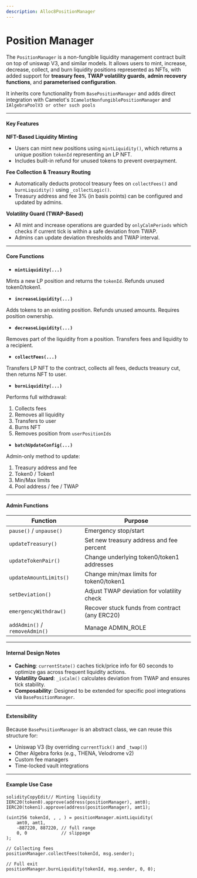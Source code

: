 ```yaml
---
description: Alloc8PositionManager
---
```


# Position Manager

The `PositionManager` is a non-fungible liquidity management contract built on top of uniswap V3, and similar models. It allows users to mint, increase, decrease, collect, and burn liquidity positions represented as NFTs, with added support for **treasury fees**, **TWAP volatility guards**, **admin recovery functions**, and **parameterised configuration**.

It inherits core functionality from `BasePositionManager` and adds direct integration with Camelot's `ICamelotNonfungiblePositionManager` and `IAlgebraPoolV3 or other such pools`

***

#### Key Features

**NFT-Based Liquidity Minting**

* Users can mint new positions using `mintLiquidity()`, which returns a unique position `tokenId` representing an LP NFT.
* Includes built-in refund for unused tokens to prevent overpayment.

**Fee Collection & Treasury Routing**

* Automatically deducts protocol treasury fees on `collectFees()` and `burnLiquidity()` using `_collectLogic()`.
* Treasury address and fee 3% (in basis points) can be configured and updated by admins.

**Volatility Guard (TWAP-Based)**

* All mint and increase operations are guarded by `onlyCalmPeriods` which checks if current tick is within a safe deviation from TWAP.
* Admins can update deviation thresholds and TWAP interval.

***

#### Core Functions

* &#x20;**`mintLiquidity(...)`**

Mints a new LP position and returns the `tokenId`. Refunds unused token0/token1.

* &#x20;**`increaseLiquidity(...)`**

Adds tokens to an existing position. Refunds unused amounts. Requires position ownership.

* &#x20;**`decreaseLiquidity(...)`**

Removes part of the liquidity from a position. Transfers fees and liquidity to a recipient.

* &#x20;**`collectFees(...)`**

Transfers LP NFT to the contract, collects all fees, deducts treasury cut, then returns NFT to user.

* &#x20;**`burnLiquidity(...)`**

Performs full withdrawal:

1. Collects fees
2. Removes all liquidity
3. Transfers to user
4. Burns NFT
5. Removes position from `userPositionIds`

* &#x20;**`batchUpdateConfig(...)`**

Admin-only method to update:

1. Treasury address and fee
2. Token0 / Token1
3. Min/Max limits
4. Pool address / fee / TWAP

***

#### &#x20;Admin Functions

| Function                       | Purpose                                       |
| ------------------------------ | --------------------------------------------- |
| `pause()` / `unpause()`        | Emergency stop/start                          |
| `updateTreasury()`             | Set new treasury address and fee percent      |
| `updateTokenPair()`            | Change underlying token0/token1 addresses     |
| `updateAmountLimits()`         | Change min/max limits for token0/token1       |
| `setDeviation()`               | Adjust TWAP deviation for volatility check    |
| `emergencyWithdraw()`          | Recover stuck funds from contract (any ERC20) |
| `addAdmin()` / `removeAdmin()` | Manage ADMIN\_ROLE                            |



***

#### Internal Design Notes

* **Caching**: `currentState()` caches tick/price info for 60 seconds to optimize gas across frequent liquidity actions.
* **Volatility Guard**: `_isCalm()` calculates deviation from TWAP and ensures tick stability.
* **Composability**: Designed to be extended for specific pool integrations via `BasePositionManager`.



***

#### Extensibility

Because `BasePositionManager` is an abstract class, we can reuse this structure for:

* Uniswap V3 (by overriding `currentTick()` and `_twap()`)
* Other Algebra forks (e.g., THENA, Velodrome v2)
* Custom fee managers
* Time-locked vault integrations

***

#### &#x20;Example Use Case

```solidity
solidityCopyEdit// Minting liquidity
IERC20(token0).approve(address(positionManager), amt0);
IERC20(token1).approve(address(positionManager), amt1);

(uint256 tokenId, , , ) = positionManager.mintLiquidity(
    amt0, amt1,
    -887220, 887220, // full range
    0, 0             // slippage
);

// Collecting fees
positionManager.collectFees(tokenId, msg.sender);

// Full exit
positionManager.burnLiquidity(tokenId, msg.sender, 0, 0);
```
